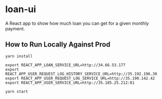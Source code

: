 # loan-ui
A React app to show how much loan you can get for a given monthly payment.

## How to Run Locally Against Prod
```
yarn install

export REACT_APP_LOAN_SERVICE_URL=http://34.66.53.177
export REACT_APP_USER_REQUEST_LOG_HISTORY_SERVICE_URL=http://35.192.196.30
export REACT_APP_USER_REQUEST_LOG_SERVICE_URL=http://35.190.142.42
export REACT_APP_USER_SERVICE_URL=http://35.185.25.212:81

yarn start
```